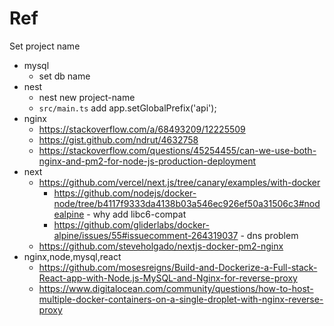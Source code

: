 # Ref

Set project name

- mysql
    - set db name
- nest
    - nest new project-name
    - `src/main.ts` add app.setGlobalPrefix('api');
- nginx
    - https://stackoverflow.com/a/68493209/12225509
    - https://gist.github.com/ndrut/4632758
    - https://stackoverflow.com/questions/45254455/can-we-use-both-nginx-and-pm2-for-node-js-production-deployment
- next
    - https://github.com/vercel/next.js/tree/canary/examples/with-docker
        - https://github.com/nodejs/docker-node/tree/b4117f9333da4138b03a546ec926ef50a31506c3#nodealpine - why add libc6-compat
        - https://github.com/gliderlabs/docker-alpine/issues/55#issuecomment-264319037 - dns problem
    - https://github.com/steveholgado/nextjs-docker-pm2-nginx
- nginx,node,mysql,react
    - https://github.com/mosesreigns/Build-and-Dockerize-a-Full-stack-React-app-with-Node.js-MySQL-and-Nginx-for-reverse-proxy
    - https://www.digitalocean.com/community/questions/how-to-host-multiple-docker-containers-on-a-single-droplet-with-nginx-reverse-proxy
